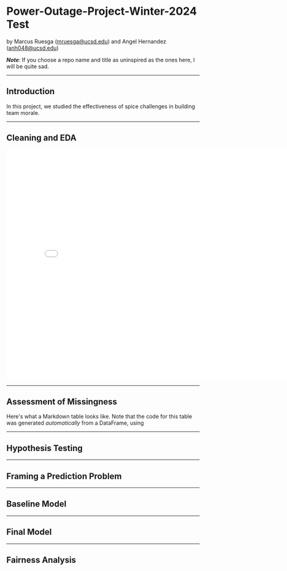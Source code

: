 # Power-Outage-Project-Winter-2024 Test
by Marcus Ruesga (mruesga@ucsd.edu) and Angel Hernandez (anh048@ucsd.edu)

***Note***: If you choose a repo name and title as uninspired as the ones here, I will be quite sad.

---

## Introduction

In this project, we studied the effectiveness of spice challenges in building team morale.

---

## Cleaning and EDA

<iframe
  src="assets/plot_test.html"
  width="800"
  height="600"
  frameborder="0"
></iframe>

---

## Assessment of Missingness

Here's what a Markdown table looks like. Note that the code for this table was generated _automatically_ from a DataFrame, using

---

## Hypothesis Testing


---

## Framing a Prediction Problem


---

## Baseline Model

---

## Final Model

---

## Fairness Analysis
